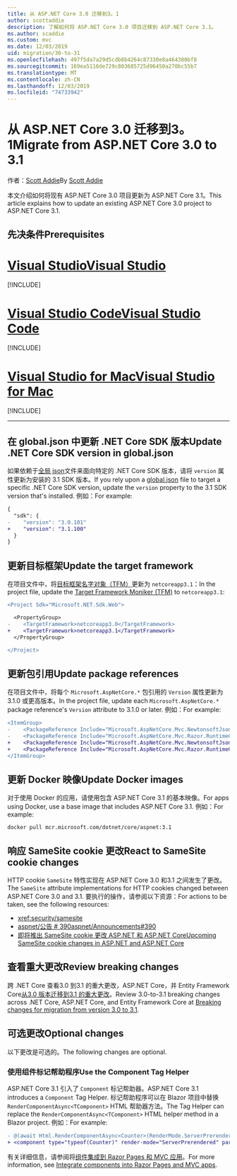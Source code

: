 ```yaml
---
title: 从 ASP.NET Core 3.0 迁移到3。1
author: scottaddie
description: 了解如何将 ASP.NET Core 3.0 项目迁移到 ASP.NET Core 3.1。
ms.author: scaddie
ms.custom: mvc
ms.date: 12/03/2019
uid: migration/30-to-31
ms.openlocfilehash: 497f5da7a29d5cdb8b4264c87330e8a464380bf8
ms.sourcegitcommit: 169ea5116de729c803685725d96450a270bc55b7
ms.translationtype: MT
ms.contentlocale: zh-CN
ms.lasthandoff: 12/03/2019
ms.locfileid: "74733942"
---
```

# <a name="migrate-from-aspnet-core-30-to-31"></a><span data-ttu-id="2b591-103">从 ASP.NET Core 3.0 迁移到3。1</span><span class="sxs-lookup"><span data-stu-id="2b591-103">Migrate from ASP.NET Core 3.0 to 3.1</span></span>

<span data-ttu-id="2b591-104">作者：[Scott Addie](https://github.com/scottaddie)</span><span class="sxs-lookup"><span data-stu-id="2b591-104">By [Scott Addie](https://github.com/scottaddie)</span></span>

<span data-ttu-id="2b591-105">本文介绍如何将现有 ASP.NET Core 3.0 项目更新为 ASP.NET Core 3.1。</span><span class="sxs-lookup"><span data-stu-id="2b591-105">This article explains how to update an existing ASP.NET Core 3.0 project to ASP.NET Core 3.1.</span></span>

## <a name="prerequisites"></a><span data-ttu-id="2b591-106">先决条件</span><span class="sxs-lookup"><span data-stu-id="2b591-106">Prerequisites</span></span>

# <a name="visual-studiotabvisual-studio"></a>[<span data-ttu-id="2b591-107">Visual Studio</span><span class="sxs-lookup"><span data-stu-id="2b591-107">Visual Studio</span></span>](#tab/visual-studio)

[!INCLUDE[](~/includes/net-core-prereqs-vs-3.1.md)]

# <a name="visual-studio-codetabvisual-studio-code"></a>[<span data-ttu-id="2b591-108">Visual Studio Code</span><span class="sxs-lookup"><span data-stu-id="2b591-108">Visual Studio Code</span></span>](#tab/visual-studio-code)

[!INCLUDE[](~/includes/net-core-prereqs-vsc-3.1.md)]

# <a name="visual-studio-for-mactabvisual-studio-mac"></a>[<span data-ttu-id="2b591-109">Visual Studio for Mac</span><span class="sxs-lookup"><span data-stu-id="2b591-109">Visual Studio for Mac</span></span>](#tab/visual-studio-mac)

[!INCLUDE[](~/includes/net-core-prereqs-mac-3.1.md)]

---

## <a name="update-net-core-sdk-version-in-globaljson"></a><span data-ttu-id="2b591-110">在 global.json 中更新 .NET Core SDK 版本</span><span class="sxs-lookup"><span data-stu-id="2b591-110">Update .NET Core SDK version in global.json</span></span>

<span data-ttu-id="2b591-111">如果依赖于[全局 json](/dotnet/core/tools/global-json)文件来面向特定的 .NET Core SDK 版本，请将 `version` 属性更新为安装的 3.1 SDK 版本。</span><span class="sxs-lookup"><span data-stu-id="2b591-111">If you rely upon a [global.json](/dotnet/core/tools/global-json) file to target a specific .NET Core SDK version, update the `version` property to the 3.1 SDK version that's installed.</span></span> <span data-ttu-id="2b591-112">例如：</span><span class="sxs-lookup"><span data-stu-id="2b591-112">For example:</span></span>

```diff
{
  "sdk": {
-    "version": "3.0.101"
+    "version": "3.1.100"
  }
}
```

## <a name="update-the-target-framework"></a><span data-ttu-id="2b591-113">更新目标框架</span><span class="sxs-lookup"><span data-stu-id="2b591-113">Update the target framework</span></span>

<span data-ttu-id="2b591-114">在项目文件中，将[目标框架名字对象（TFM）](/dotnet/standard/frameworks)更新为 `netcoreapp3.1`：</span><span class="sxs-lookup"><span data-stu-id="2b591-114">In the project file, update the [Target Framework Moniker (TFM)](/dotnet/standard/frameworks) to `netcoreapp3.1`:</span></span>

```diff
<Project Sdk="Microsoft.NET.Sdk.Web">

  <PropertyGroup>
-    <TargetFramework>netcoreapp3.0</TargetFramework>
+    <TargetFramework>netcoreapp3.1</TargetFramework>
  </PropertyGroup>

</Project>
```

## <a name="update-package-references"></a><span data-ttu-id="2b591-115">更新包引用</span><span class="sxs-lookup"><span data-stu-id="2b591-115">Update package references</span></span>

<span data-ttu-id="2b591-116">在项目文件中，将每个 `Microsoft.AspNetCore.*` 包引用的 `Version` 属性更新为3.1.0 或更高版本。</span><span class="sxs-lookup"><span data-stu-id="2b591-116">In the project file, update each `Microsoft.AspNetCore.*` package reference's `Version` attribute to 3.1.0 or later.</span></span> <span data-ttu-id="2b591-117">例如：</span><span class="sxs-lookup"><span data-stu-id="2b591-117">For example:</span></span>

```diff
<ItemGroup>
-    <PackageReference Include="Microsoft.AspNetCore.Mvc.NewtonsoftJson" Version="3.0.0" />
-    <PackageReference Include="Microsoft.AspNetCore.Mvc.Razor.RuntimeCompilation" Version="3.0.0" Condition="'$(Configuration)' == 'Debug'" />
+    <PackageReference Include="Microsoft.AspNetCore.Mvc.NewtonsoftJson" Version="3.1.0" />
+    <PackageReference Include="Microsoft.AspNetCore.Mvc.Razor.RuntimeCompilation" Version="3.1.0" Condition="'$(Configuration)' == 'Debug'" />
</ItemGroup>
```

## <a name="update-docker-images"></a><span data-ttu-id="2b591-118">更新 Docker 映像</span><span class="sxs-lookup"><span data-stu-id="2b591-118">Update Docker images</span></span>

<span data-ttu-id="2b591-119">对于使用 Docker 的应用，请使用包含 ASP.NET Core 3.1 的基本映像。</span><span class="sxs-lookup"><span data-stu-id="2b591-119">For apps using Docker, use a base image that includes ASP.NET Core 3.1.</span></span> <span data-ttu-id="2b591-120">例如：</span><span class="sxs-lookup"><span data-stu-id="2b591-120">For example:</span></span>

```console
docker pull mcr.microsoft.com/dotnet/core/aspnet:3.1
```

## <a name="react-to-samesite-cookie-changes"></a><span data-ttu-id="2b591-121">响应 SameSite cookie 更改</span><span class="sxs-lookup"><span data-stu-id="2b591-121">React to SameSite cookie changes</span></span>

<span data-ttu-id="2b591-122">HTTP cookie `SameSite` 特性实现在 ASP.NET Core 3.0 和3.1 之间发生了更改。</span><span class="sxs-lookup"><span data-stu-id="2b591-122">The `SameSite` attribute implementations for HTTP cookies changed between ASP.NET Core 3.0 and 3.1.</span></span> <span data-ttu-id="2b591-123">要执行的操作，请参阅以下资源：</span><span class="sxs-lookup"><span data-stu-id="2b591-123">For actions to be taken, see the following resources:</span></span>

* <xref:security/samesite>
* [<span data-ttu-id="2b591-124">aspnet/公告 # 390</span><span class="sxs-lookup"><span data-stu-id="2b591-124">aspnet/Announcements#390</span></span>](https://github.com/aspnet/Announcements/issues/390)
* [<span data-ttu-id="2b591-125">即将推出 SameSite cookie 更改 ASP.NET 和 ASP.NET Core</span><span class="sxs-lookup"><span data-stu-id="2b591-125">Upcoming SameSite cookie changes in ASP.NET and ASP.NET Core</span></span>](https://devblogs.microsoft.com/aspnet/upcoming-samesite-cookie-changes-in-asp-net-and-asp-net-core/)

## <a name="review-breaking-changes"></a><span data-ttu-id="2b591-126">查看重大更改</span><span class="sxs-lookup"><span data-stu-id="2b591-126">Review breaking changes</span></span>

<span data-ttu-id="2b591-127">跨 .NET Core 查看3.0 到3.1 的重大更改，ASP.NET Core，并 Entity Framework Core[从3.0 版本迁移到3.1 的重大更改](/dotnet/core/compatibility/3.0-3.1)。</span><span class="sxs-lookup"><span data-stu-id="2b591-127">Review 3.0-to-3.1 breaking changes across .NET Core, ASP.NET Core, and Entity Framework Core at [Breaking changes for migration from version 3.0 to 3.1](/dotnet/core/compatibility/3.0-3.1).</span></span>

## <a name="optional-changes"></a><span data-ttu-id="2b591-128">可选更改</span><span class="sxs-lookup"><span data-stu-id="2b591-128">Optional changes</span></span>

<span data-ttu-id="2b591-129">以下更改是可选的。</span><span class="sxs-lookup"><span data-stu-id="2b591-129">The following changes are optional.</span></span>

### <a name="use-the-component-tag-helper"></a><span data-ttu-id="2b591-130">使用组件标记帮助程序</span><span class="sxs-lookup"><span data-stu-id="2b591-130">Use the Component Tag Helper</span></span>

<span data-ttu-id="2b591-131">ASP.NET Core 3.1 引入了 `Component` 标记帮助器。</span><span class="sxs-lookup"><span data-stu-id="2b591-131">ASP.NET Core 3.1 introduces a `Component` Tag Helper.</span></span> <span data-ttu-id="2b591-132">标记帮助程序可以在 Blazor 项目中替换 `RenderComponentAsync<TComponent>` HTML 帮助器方法。</span><span class="sxs-lookup"><span data-stu-id="2b591-132">The Tag Helper can replace the `RenderComponentAsync<TComponent>` HTML helper method in a Blazor project.</span></span> <span data-ttu-id="2b591-133">例如：</span><span class="sxs-lookup"><span data-stu-id="2b591-133">For example:</span></span>

```diff
- @(await Html.RenderComponentAsync<Counter>(RenderMode.ServerPrerendered, new { IncrementAmount = 10 }))
+ <component type="typeof(Counter)" render-mode="ServerPrerendered" param-IncrementAmount="10" />
```

<span data-ttu-id="2b591-134">有关详细信息，请参阅将[组件集成到 Razor Pages 和 MVC 应用](/aspnet/core/blazor/components?view=aspnetcore-3.1#integrate-components-into-razor-pages-and-mvc-apps)。</span><span class="sxs-lookup"><span data-stu-id="2b591-134">For more information, see [Integrate components into Razor Pages and MVC apps](/aspnet/core/blazor/components?view=aspnetcore-3.1#integrate-components-into-razor-pages-and-mvc-apps).</span></span>
